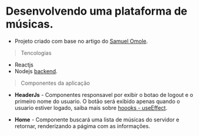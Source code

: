 # Desenvolvendo uma plataforma de músicas.

- Projeto criado com base no artigo do [Samuel Omole](https://www.freecodecamp.org/news/state-management-with-react-hooks/).

> Tencologias
>
- Reactjs
- Nodejs [backend]( https://github.com/samie820/hooks-state-management-backend ).
  
>Componentes da aplicação
  -  **HeaderJs** - Componentes responsavel por exibir o botao de logout e o primeiro nome do usuario. O botão será exibido apenas quando o usuario estiver logado, saiba mais sobre [hoooks - useEffect](https://reactjs.org/docs/hooks-effect.html).

 - **Home** - Componente buscará uma lista de músicas do servidor e retornar, renderizando a págima com as informações.






